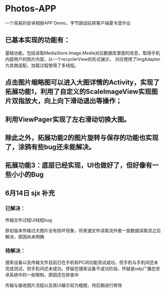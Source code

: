 # Photos-APP
一个简易的安卓相册APP Demo，字节跳动玩转客户端夏令营作业
## 已基本实现的功能有：
基础功能，包括读取MediaStore.Image.Media对应数据库里面的信息，取得手机内部用户的照片内容，以一个recyclerView的形式展示，
对应使用了ImgAdapter为其做适配，加载过程使用了多线程。
## 点击图片缩略图可以进入大图详情的Activity，实现了拓展功能1，利用了自定义的ScaleImageView实现图片双指放大，向上向下滑动退出等操作；
## 利用ViewPager实现了左右滑动切换大图。
## 除此之外，拓展功能2的图片旋转与保存的功能也实现了，涂鸦有些bug还未能解决。
## 拓展功能3：底层已经实现，UI也做好了，但好像有一些小小的Bug

## 6月14日 sjx 补充

### 已解决：
传输文件过程UI线程bug

原初版本传输过大图片会有损坏现象，将普通文件读取流外套一层数据读取流之后解决，原因尚未明确

### 待解决：

搜索设备以及传输文件目前已在手机和PC间功能测试成功，但手机与手机间还未完成测试，但手机间还未成功，停留在搜索设备不成功阶段，怀疑是udp广播在安卓系统中的一些限制，原因还在排查中

传输与接收图片流程以及其UI展示较为粗糙，待后期进行修饰
